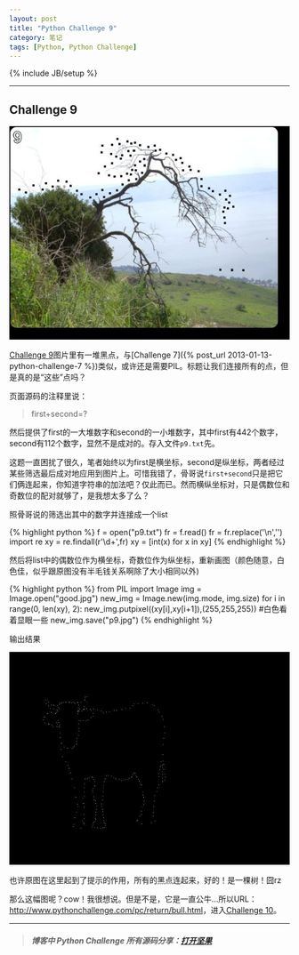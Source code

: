 ```yaml
---
layout: post
title: "Python Challenge 9"
category: 笔记
tags: [Python, Python Challenge]
---
```

{% include JB/setup %}


---

## Challenge 9

![tree](/assets/images/posts/2013-01-27-python-challenge-9-good.jpg)

[Challenge 9][]图片里有一堆黑点，与[Challenge 7]({% post_url 2013-01-13-python-challenge-7 %})类似，或许还是需要PIL。标题让我们连接所有的点，但是真的是“这些”点吗？

页面源码的注释里说：

> first+second=?

然后提供了first的一大堆数字和second的一小堆数字，其中first有442个数字，second有112个数字，显然不是成对的。存入文件`p9.txt`先。

这题一直困扰了很久，笔者始终以为first是横坐标，second是纵坐标，两者经过某些筛选最后成对地应用到图片上。可惜我错了，骨哥说`first+second`只是把它们俩连起来，你知道字符串的加法吧？仅此而已。然而横纵坐标对，只是偶数位和奇数位的配对就够了，是我想太多了么？

照骨哥说的筛选出其中的数字并连接成一个list

{% highlight python %}
f = open("p9.txt")
fr = f.read()
fr = fr.replace('\n','')
import re
xy = re.findall(r'\d+',fr)
xy = [int(x) for x in xy]
{% endhighlight %}

然后将list中的偶数位作为横坐标，奇数位作为纵坐标，重新画图（颜色随意，白色佳，似乎跟原图没有半毛钱关系啊除了大小相同以外)

{% highlight python %}
from PIL import Image
img = Image.open("good.jpg")
new_img = Image.new(img.mode, img.size)
for i in range(0, len(xy), 2):
    new_img.putpixel((xy[i],xy[i+1]),(255,255,255))  #白色看着显眼一些
new_img.save("p9.jpg")
{% endhighlight %}

输出结果

![cow](/assets/images/posts/2013-01-27-python-challenge-9-bull.jpg)

也许原图在这里起到了提示的作用，所有的黑点连起来，好的！是一棵树！囧rz

那么这幅图呢？cow！我很想说。但是不是，它是一直公牛...所以URL：<http://www.pythonchallenge.com/pc/return/bull.html>，进入[Challenge 10][]。

---

>##### 博客中 Python Challenge 所有源码分享：[打开坚果](https://jianguoyun.com/c/sd/120e4/3c67fa5987bff9fd)


[Challenge 9]: http://www.pythonchallenge.com/pc/return/good.html
[Challenge 10]: http://www.pythonchallenge.com/pc/return/bull.html